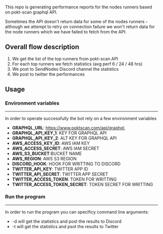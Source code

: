 This repo is generating performance reports for the nodes runners based on pokt-scan graphql API.

Sometimes the API doesn't return data for some of the nodes runners - although we attempt to retry on connection failure we won't return data for the node runners which we have failed to fetch from the API.

## Overall flow description
1. We get the list of the top runners from pokt-scan API
2. For each top runners we fetch statistics (avg perf 6 / 24 / 48 hrs)
3. We post to SendNodes Discord channel the statistics
4. We post to twitter the performances

## Usage
### Environment variables
----
In order to operate successfully the bot rely on a few environment variables
- **GRAPHQL_URL**: https://www.poktscan.com/api/graphql,
- **GRAPHQL_API_KEY_1**: KEY FOR GRAPHQL API
- **GRAPHQL_API_KEY_2**: ALT KEY FOR GRAPHQL API
- **AWS_ACCESS_KEY_ID**: AWS IAM KEY
- **AWS_ACCESS_SECRET**: AWS IAM SECRET
- **AWS_S3_BUCKET**:BUCKET NAME
- **AWS_REGION**: AWS S3 REGION
- **DISCORD_HOOK**: HOOK FOR WRITTING TO DISCORD
- **TWITTER_API_KEY**: TWITTER APP ID 
- **TWITTER_API_SECRET**: TWITTER APP SECRET
- **TWITTER_ACCESS_TOKEN**: TOKEN FOR WRITTING 
- **TWITTER_ACCESS_TOKEN_SECRET**: TOKEN SECRET FOR WRITTING
### Run the program
----
In order to run the program you can specificy command line arguments: 
- -d will get the statistics and post the results to Discord 
- -t will get the statistics and psot the results to Twitter 